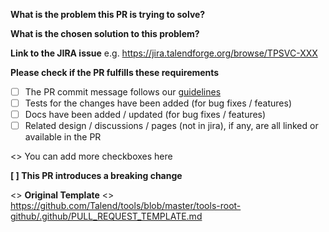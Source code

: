 **What is the problem this PR is trying to solve?**
 
**What is the chosen solution to this problem?**
 
**Link to the JIRA issue**
e.g. https://jira.talendforge.org/browse/TPSVC-XXX
 
**Please check if the PR fulfills these requirements**
- [ ] The PR commit message follows our [guidelines](https://github.com/talend/tools/blob/master/tools-root-github/CONTRIBUTING.md)
- [ ] Tests for the changes have been added (for bug fixes / features)
- [ ] Docs have been added / updated (for bug fixes / features)
- [ ] Related design / discussions / pages (not in jira), if any, are all linked or available in the PR

<> You can add more checkboxes here
 
**[ ] This PR introduces a breaking change**
 
<> **Original Template**
<> https://github.com/Talend/tools/blob/master/tools-root-github/.github/PULL_REQUEST_TEMPLATE.md 

